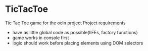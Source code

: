 # TicTacToe
Tic Tac Toe game for the odin project
Project requirements
- have as little global code as possible(IIFEs, factory functions)
- game works in console first
- logic should work before placing elements using DOM selectors

